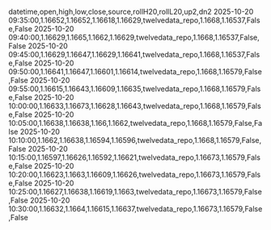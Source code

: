 datetime,open,high,low,close,source,rollH20,rollL20,up2,dn2
2025-10-20 09:35:00,1.16652,1.16652,1.16618,1.16629,twelvedata_repo,1.1668,1.16537,False,False
2025-10-20 09:40:00,1.16629,1.1665,1.1662,1.16629,twelvedata_repo,1.1668,1.16537,False,False
2025-10-20 09:45:00,1.16629,1.16647,1.16629,1.16641,twelvedata_repo,1.1668,1.16537,False,False
2025-10-20 09:50:00,1.16641,1.16647,1.16601,1.16614,twelvedata_repo,1.1668,1.16579,False,False
2025-10-20 09:55:00,1.16615,1.16643,1.16609,1.16635,twelvedata_repo,1.1668,1.16579,False,False
2025-10-20 10:00:00,1.16633,1.16673,1.16628,1.16643,twelvedata_repo,1.1668,1.16579,False,False
2025-10-20 10:05:00,1.16638,1.16638,1.166,1.1662,twelvedata_repo,1.1668,1.16579,False,False
2025-10-20 10:10:00,1.1662,1.16638,1.16594,1.16596,twelvedata_repo,1.1668,1.16579,False,False
2025-10-20 10:15:00,1.16597,1.16626,1.16592,1.16621,twelvedata_repo,1.16673,1.16579,False,False
2025-10-20 10:20:00,1.16623,1.1663,1.16609,1.16626,twelvedata_repo,1.16673,1.16579,False,False
2025-10-20 10:25:00,1.16627,1.16638,1.16619,1.1663,twelvedata_repo,1.16673,1.16579,False,False
2025-10-20 10:30:00,1.16632,1.1664,1.16615,1.16637,twelvedata_repo,1.16673,1.16579,False,False
